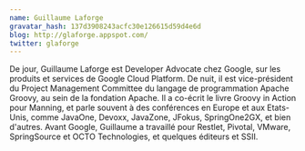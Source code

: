```yaml
---
name: Guillaume Laforge
gravatar_hash: 137d3908243acfc30e126615d59d4e6d
blog: http://glaforge.appspot.com/
twitter: glaforge
---
```

De jour, Guillaume Laforge est Developer Advocate chez Google, sur les produits et services de Google Cloud Platform. De nuit, il est vice-président du Project Management Committee du langage de programmation Apache Groovy, au sein de la fondation Apache. Il a co-écrit le livre Groovy in Action pour Manning, et parle souvent à des conférences en Europe et aux Etats-Unis, comme JavaOne, Devoxx, JavaZone, JFokus, SpringOne2GX, et bien d'autres. Avant Google, Guillaume a travaillé pour Restlet, Pivotal, VMware, SpringSource et OCTO Technologies, et quelques éditeurs et SSII.

